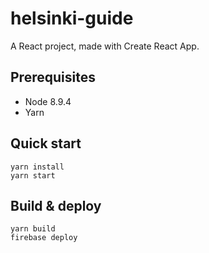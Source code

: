 # helsinki-guide

A React project, made with Create React App.

## Prerequisites

- Node 8.9.4
- Yarn

## Quick start

```
yarn install
yarn start
```

## Build & deploy

```
yarn build
firebase deploy
```
